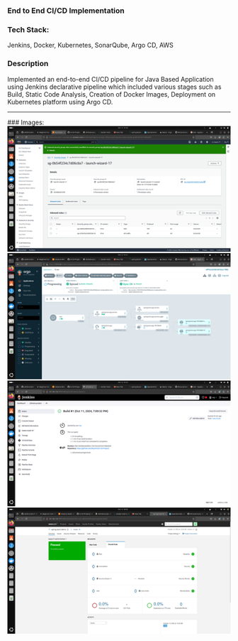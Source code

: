 ### End to End CI/CD Implementation 
### Tech Stack:
Jenkins, Docker, Kubernetes, SonarQube, Argo CD, AWS 
### Description
Implemented an end-to-end CI/CD pipeline for Java Based Application using Jenkins declarative pipeline which included 
various stages such as Build, Static Code Analysis, Creation of Docker Images, Deployment on Kubernetes platform using 
Argo CD. 
<hr />
### Images:
<img src = "aws.png" />
<img src = "argo.png" />
<img src = "jenkins.png" />
<img src = "sonar.png" />

